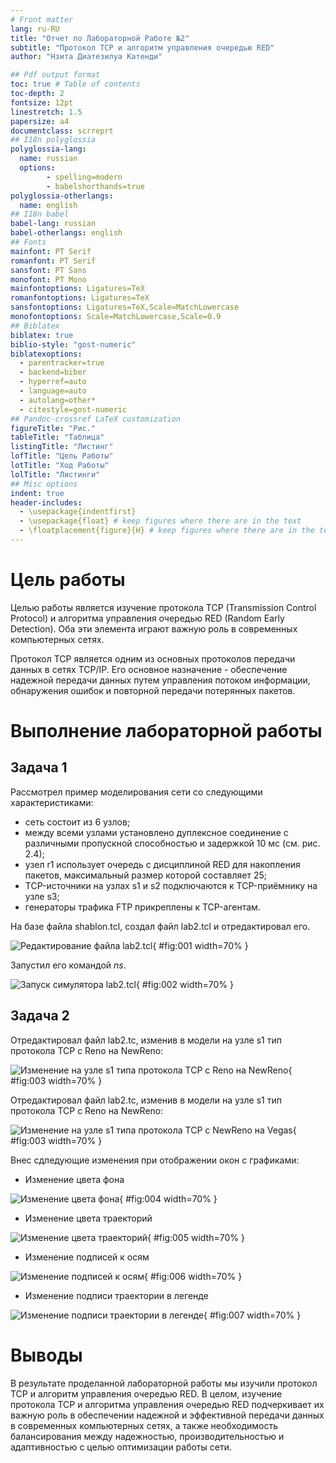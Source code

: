 ```yaml
---
# Front matter
lang: ru-RU
title: "Отчет по Лабораторной Работе №2"
subtitle: "Протокол TCP и алгоритм управления очередью RED"
author: "Нзита Диатезилуа Катенди"

## Pdf output format
toc: true # Table of contents
toc-depth: 2
fontsize: 12pt
linestretch: 1.5
papersize: a4
documentclass: scrreprt
## I18n polyglossia
polyglossia-lang:
  name: russian
  options:
        - spelling=modern
        - babelshorthands=true
polyglossia-otherlangs:
  name: english
## I18n babel
babel-lang: russian
babel-otherlangs: english
## Fonts
mainfont: PT Serif
romanfont: PT Serif
sansfont: PT Sans
monofont: PT Mono
mainfontoptions: Ligatures=TeX
romanfontoptions: Ligatures=TeX
sansfontoptions: Ligatures=TeX,Scale=MatchLowercase
monofontoptions: Scale=MatchLowercase,Scale=0.9
## Biblatex
biblatex: true
biblio-style: "gost-numeric"
biblatexoptions:
  - parentracker=true
  - backend=biber
  - hyperref=auto
  - language=auto
  - autolang=other*
  - citestyle=gost-numeric
## Pandoc-crossref LaTeX customization
figureTitle: "Рис."
tableTitle: "Таблица"
listingTitle: "Листинг"
lofTitle: "Цель Работы"
lotTitle: "Ход Работы"
lolTitle: "Листинги"
## Misc options
indent: true
header-includes:
  - \usepackage{indentfirst}
  - \usepackage{float} # keep figures where there are in the text
  - \floatplacement{figure}{H} # keep figures where there are in the text
---
```


# Цель работы

Целью работы является изучение протокола TCP (Transmission Control Protocol) и алгоритма управления очередью RED (Random Early Detection). Оба эти элемента играют важную роль в современных компьютерных сетях.

Протокол TCP является одним из основных протоколов передачи данных в сетях TCP/IP. Его основное назначение - обеспечение надежной передачи данных путем управления потоком информации, обнаружения ошибок и повторной передачи потерянных пакетов.

# Выполнение лабораторной работы


## Задача 1

Рассмотрел пример моделирования сети со следующими характеристиками:

- сеть состоит из 6 узлов;
- между всеми узлами установлено дуплексное соединение с различными пропускной способностью и задержкой 10 мс (см. рис. 2.4);
- узел r1 использует очередь с дисциплиной RED для накопления пакетов, максимальный размер которой составляет 25;
- TCP-источники на узлах s1 и s2 подключаются к TCP-приёмнику на узле s3;
- генераторы трафика FTP прикреплены к TCP-агентам.

На базе файла shablon.tcl, создал файл lab2.tcl и отредактировал его.

![Редактирование файла lab2.tcl](image/image1.png){ #fig:001 width=70% }

Запустил его командой $ns$.

![Запуск симулятора lab2.tcl](image/image2.png){ #fig:002 width=70% }


## Задача 2


Отредактировал файл lab2.tc, изменив в модели на узле s1 тип протокола TCP с Reno на NewReno:

![Изменение на узле s1 типа протокола TCP с Reno на NewReno](image/image3.png){ #fig:003 width=70% }

Отредактировал файл lab2.tc, изменив в модели на узле s1 тип протокола TCP с Reno на NewReno:

![Изменение на узле s1 типа протокола TCP с NewReno на Vegas](image/image3.png){ #fig:003 width=70% }

Внес сдледующие изменения при отображении окон с графиками:

- Изменение цвета фона

![Изменение цвета фона](image/image4.png){ #fig:004 width=70% }

- Изменение цвета траекторий

![Изменение цвета траекторий](image/image5.png){ #fig:005 width=70% }

- Изменение подписей к осям

![Изменение подписей к осям](image/image6.png){ #fig:006 width=70% }

- Изменение подписи траектории в легенде

![Изменение подписи траектории в легенде](image/image7.png){ #fig:007 width=70% }


# Выводы

В результате проделанной лабораторной работы мы изучили протокол TCP и алгоритм управления очередью RED.
В целом, изучение протокола TCP и алгоритма управления очередью RED подчеркивает их важную роль в обеспечении надежной и эффективной передачи данных в современных компьютерных сетях, а также необходимость балансирования между надежностью, производительностью и адаптивностью с целью оптимизации работы сети.